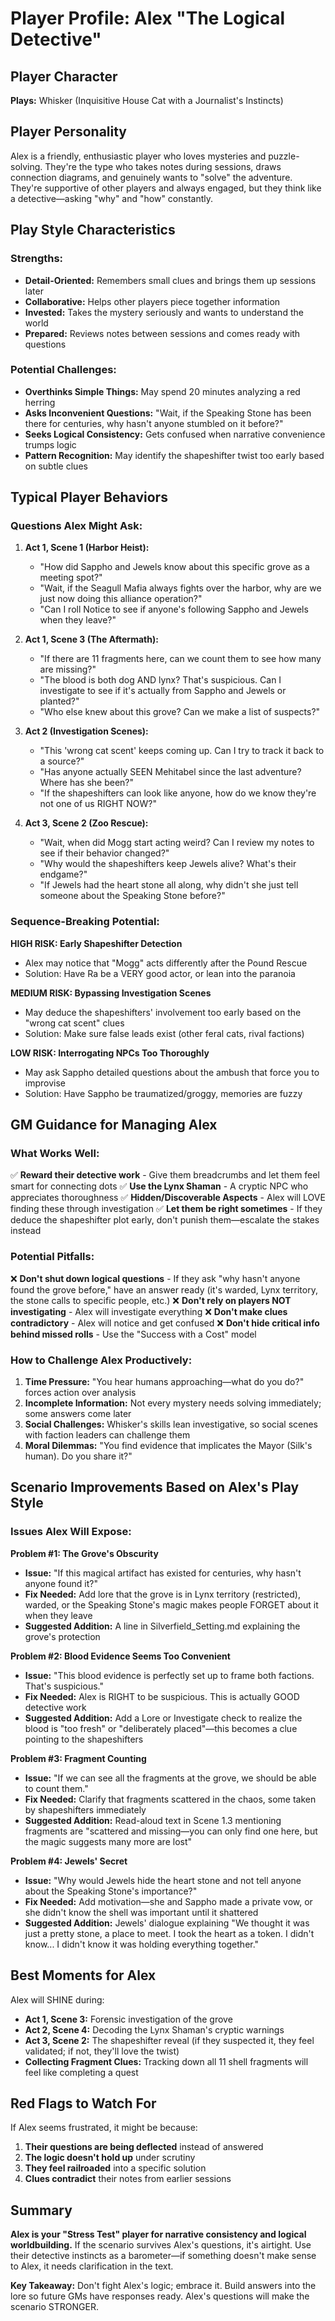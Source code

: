 # Player Profile: Alex "The Logical Detective"

## Player Character
**Plays:** Whisker (Inquisitive House Cat with a Journalist's Instincts)

## Player Personality
Alex is a friendly, enthusiastic player who loves mysteries and puzzle-solving. They're the type who takes notes during sessions, draws connection diagrams, and genuinely wants to "solve" the adventure. They're supportive of other players and always engaged, but they think like a detective—asking "why" and "how" constantly.

## Play Style Characteristics

### Strengths:
- **Detail-Oriented:** Remembers small clues and brings them up sessions later
- **Collaborative:** Helps other players piece together information
- **Invested:** Takes the mystery seriously and wants to understand the world
- **Prepared:** Reviews notes between sessions and comes ready with questions

### Potential Challenges:
- **Overthinks Simple Things:** May spend 20 minutes analyzing a red herring
- **Asks Inconvenient Questions:** "Wait, if the Speaking Stone has been there for centuries, why hasn't anyone stumbled on it before?"
- **Seeks Logical Consistency:** Gets confused when narrative convenience trumps logic
- **Pattern Recognition:** May identify the shapeshifter twist too early based on subtle clues

## Typical Player Behaviors

### Questions Alex Might Ask:
1. **Act 1, Scene 1 (Harbor Heist):**
   - "How did Sappho and Jewels know about this specific grove as a meeting spot?"
   - "Wait, if the Seagull Mafia always fights over the harbor, why are we just now doing this alliance operation?"
   - "Can I roll Notice to see if anyone's following Sappho and Jewels when they leave?"

2. **Act 1, Scene 3 (The Aftermath):**
   - "If there are 11 fragments here, can we count them to see how many are missing?"
   - "The blood is both dog AND lynx? That's suspicious. Can I investigate to see if it's actually from Sappho and Jewels or planted?"
   - "Who else knew about this grove? Can we make a list of suspects?"

3. **Act 2 (Investigation Scenes):**
   - "This 'wrong cat scent' keeps coming up. Can I try to track it back to a source?"
   - "Has anyone actually SEEN Mehitabel since the last adventure? Where has she been?"
   - "If the shapeshifters can look like anyone, how do we know they're not one of us RIGHT NOW?"

4. **Act 3, Scene 2 (Zoo Rescue):**
   - "Wait, when did Mogg start acting weird? Can I review my notes to see if their behavior changed?"
   - "Why would the shapeshifters keep Jewels alive? What's their endgame?"
   - "If Jewels had the heart stone all along, why didn't she just tell someone about the Speaking Stone before?"

### Sequence-Breaking Potential:

**HIGH RISK: Early Shapeshifter Detection**
- Alex may notice that "Mogg" acts differently after the Pound Rescue
- Solution: Have Ra be a VERY good actor, or lean into the paranoia

**MEDIUM RISK: Bypassing Investigation Scenes**
- May deduce the shapeshifters' involvement too early based on the "wrong cat scent" clues
- Solution: Make sure false leads exist (other feral cats, rival factions)

**LOW RISK: Interrogating NPCs Too Thoroughly**
- May ask Sappho detailed questions about the ambush that force you to improvise
- Solution: Have Sappho be traumatized/groggy, memories are fuzzy

## GM Guidance for Managing Alex

### What Works Well:
✅ **Reward their detective work** - Give them breadcrumbs and let them feel smart for connecting dots
✅ **Use the Lynx Shaman** - A cryptic NPC who appreciates thoroughness
✅ **Hidden/Discoverable Aspects** - Alex will LOVE finding these through investigation
✅ **Let them be right sometimes** - If they deduce the shapeshifter plot early, don't punish them—escalate the stakes instead

### Potential Pitfalls:
❌ **Don't shut down logical questions** - If they ask "why hasn't anyone found the grove before," have an answer ready (it's warded, Lynx territory, the stone calls to specific people, etc.)
❌ **Don't rely on players NOT investigating** - Alex will investigate everything
❌ **Don't make clues contradictory** - Alex will notice and get confused
❌ **Don't hide critical info behind missed rolls** - Use the "Success with a Cost" model

### How to Challenge Alex Productively:
1. **Time Pressure:** "You hear humans approaching—what do you do?" forces action over analysis
2. **Incomplete Information:** Not every mystery needs solving immediately; some answers come later
3. **Social Challenges:** Whisker's skills lean investigative, so social scenes with faction leaders can challenge them
4. **Moral Dilemmas:** "You find evidence that implicates the Mayor (Silk's human). Do you share it?"

## Scenario Improvements Based on Alex's Play Style

### Issues Alex Will Expose:

**Problem #1: The Grove's Obscurity**
- **Issue:** "If this magical artifact has existed for centuries, why hasn't anyone found it?"
- **Fix Needed:** Add lore that the grove is in Lynx territory (restricted), warded, or the Speaking Stone's magic makes people FORGET about it when they leave
- **Suggested Addition:** A line in Silverfield_Setting.md explaining the grove's protection

**Problem #2: Blood Evidence Seems Too Convenient**
- **Issue:** "This blood evidence is perfectly set up to frame both factions. That's suspicious."
- **Fix Needed:** Alex is RIGHT to be suspicious. This is actually GOOD detective work
- **Suggested Addition:** Add a Lore or Investigate check to realize the blood is "too fresh" or "deliberately placed"—this becomes a clue pointing to the shapeshifters

**Problem #3: Fragment Counting**
- **Issue:** "If we can see all the fragments at the grove, we should be able to count them."
- **Fix Needed:** Clarify that fragments scattered in the chaos, some taken by shapeshifters immediately
- **Suggested Addition:** Read-aloud text in Scene 1.3 mentioning fragments are "scattered and missing—you can only find one here, but the magic suggests many more are lost"

**Problem #4: Jewels' Secret**
- **Issue:** "Why would Jewels hide the heart stone and not tell anyone about the Speaking Stone's importance?"
- **Fix Needed:** Add motivation—she and Sappho made a private vow, or she didn't know the shell was important until it shattered
- **Suggested Addition:** Jewels' dialogue explaining "We thought it was just a pretty stone, a place to meet. I took the heart as a token. I didn't know... I didn't know it was holding everything together."

## Best Moments for Alex

Alex will SHINE during:
- **Act 1, Scene 3:** Forensic investigation of the grove
- **Act 2, Scene 4:** Decoding the Lynx Shaman's cryptic warnings
- **Act 3, Scene 2:** The shapeshifter reveal (if they suspected it, they feel validated; if not, they'll love the twist)
- **Collecting Fragment Clues:** Tracking down all 11 shell fragments will feel like completing a quest

## Red Flags to Watch For

If Alex seems frustrated, it might be because:
1. **Their questions are being deflected** instead of answered
2. **The logic doesn't hold up** under scrutiny
3. **They feel railroaded** into a specific solution
4. **Clues contradict** their notes from earlier sessions

## Summary

**Alex is your "Stress Test" player for narrative consistency and logical worldbuilding.** If the scenario survives Alex's questions, it's airtight. Use their detective instincts as a barometer—if something doesn't make sense to Alex, it needs clarification in the text.

**Key Takeaway:** Don't fight Alex's logic; embrace it. Build answers into the lore so future GMs have responses ready. Alex's questions will make the scenario STRONGER.
